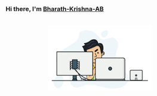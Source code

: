 
### Hi there, I'm [Bharath-Krishna-AB](https://github.com/Bharath-Krishna-AB) 
<p align="center">
<br><img src="developer.gif" width="280px"><br><br>
</p>